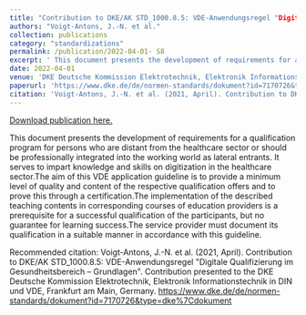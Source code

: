 ```yaml
---
title: "Contribution to DKE/AK STD_1000.8.5: VDE-Anwendungsregel "Digitale Qualifizierung im Gesundheitsbereich – Grundlagen"
authors: "Voigt-Antons, J.-N. et al."
collection: publications
category: "standardizations"
permalink: /publication/2022-04-01- S8
excerpt: ' This document presents the development of requirements for a qualification program for persons who are distant from the healthcare sector or should be professionally integrated into the working world as lateral entrants. It serves to impart knowledge and skills on digitization in the healthcare sector.The aim of this VDE application guideline is to provide a minimum level of quality and content of the respective qualification offers and to prove this through a certification.The implementation of the described teaching contents in corresponding courses of education providers is a prerequisite for a successful qualification of the participants, but no guarantee for learning success.The service provider must document its qualification in a suitable manner in accordance with this guideline.'
date: 2022-04-01
venue: 'DKE Deutsche Kommission Elektrotechnik, Elektronik Informationstechnik in DIN und VDE'
paperurl: 'https://www.dke.de/de/normen-standards/dokument?id=7170726&type=dke%7Cdokument'
citation: 'Voigt-Antons, J.-N. et al. (2021, April). Contribution to DKE/AK STD_1000.8.5: VDE-Anwendungsregel &quot;Digitale Qualifizierung im Gesundheitsbereich – Grundlagen&quot;. Contribution presented to the DKE Deutsche Kommission Elektrotechnik, Elektronik Informationstechnik in DIN und VDE, Frankfurt am Main, Germany. https://www.dke.de/de/normen-standards/dokument?id=7170726&amp;type=dke%7Cdokument  '
---
```


<a href='https://www.dke.de/de/normen-standards/dokument?id=7170726&type=dke%7Cdokument'>Download publication here.</a>

 This document presents the development of requirements for a qualification program for persons who are distant from the healthcare sector or should be professionally integrated into the working world as lateral entrants. It serves to impart knowledge and skills on digitization in the healthcare sector.The aim of this VDE application guideline is to provide a minimum level of quality and content of the respective qualification offers and to prove this through a certification.The implementation of the described teaching contents in corresponding courses of education providers is a prerequisite for a successful qualification of the participants, but no guarantee for learning success.The service provider must document its qualification in a suitable manner in accordance with this guideline.

Recommended citation: Voigt-Antons, J.-N. et al. (2021, April). Contribution to DKE/AK STD_1000.8.5: VDE-Anwendungsregel "Digitale Qualifizierung im Gesundheitsbereich – Grundlagen". Contribution presented to the DKE Deutsche Kommission Elektrotechnik, Elektronik Informationstechnik in DIN und VDE, Frankfurt am Main, Germany. https://www.dke.de/de/normen-standards/dokument?id=7170726&type=dke%7Cdokument  